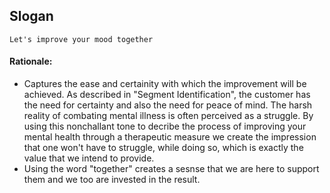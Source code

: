 ## Slogan

``Let's improve your mood together``

#### Rationale:
* Captures the ease and certainity with which the improvement will be achieved. As described in "Segment Identification", the customer has the need for certainty and also the need for peace of mind. The harsh reality of combating mental illness is often perceived as a struggle. By using this nonchallant tone to decribe the process of improving your mental health through a therapeutic measure we create the impression that one won't have to struggle, while doing so, which is exactly the value that we intend to provide. 
* Using the word "together" creates a sesnse that we are here to support them and we too are invested in the result.

